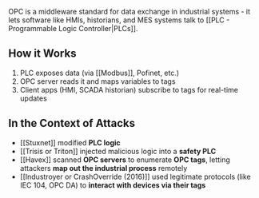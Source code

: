 OPC is a middleware standard for data exchange in industrial systems - it lets software like HMIs, historians, and MES systems talk to [[PLC - Programmable Logic Controller|PLCs]].

## How it Works
1. PLC exposes data (via [[Modbus]], Pofinet, etc.)
2. OPC server reads it and maps variables to tags
3. Client apps (HMI, SCADA historian) subscribe to tags for real-time updates

## In the Context of Attacks
- [[Stuxnet]] modified **PLC logic**
- [[Trisis or Triton]] injected malicious logic into a **safety PLC**
- [[Havex]] scanned **OPC servers** to enumerate **OPC tags**, letting attackers **map out the industrial process** remotely
- [[Industroyer or CrashOverride (2016)]] used legitimate protocols (like IEC 104, OPC DA) to **interact with devices via their tags**